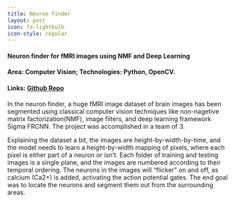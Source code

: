 ```yaml
---
title: Neuron Finder
layout: post
icon: fa-lightbulb
icon-style: regular
---
```

#### Neuron finder for fMRI images using NMF and Deep Learning
#### Area: Computer Vision; Technologies: Python, OpenCV.
#### Links: [Github Repo](https://github.com/mauliknshah/sudokuwithGA)

In the neuron finder, a huge fMRI image dataset of brain images has been segmented using classical computer vision techniques like non-nagetive matrix factorization(NMF), image filters, and deep learning framework Sigma FRCNN. The project was accomplished in a team of 3.

Explaining the dataset a bit, the images are height-by-width-by-time, and the model needs to learn a height-by-width mapping of pixels, where each pixel is either part of a neuron or isn’t. Each folder of training and testing images is a single plane, and the images are numbered according to their temporal ordering. The neurons in the images will “flicker” on and off, as calcium (Ca2+) is added, activating the action potential gates. The end goal was to locate the neurons and segment them out from the surrounding areas.
